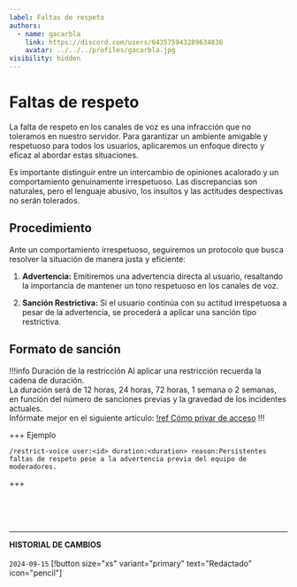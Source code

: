 ```yaml
---
label: Faltas de respeto
authors:
  - name: gacarbla
    link: https://discord.com/users/643575943289634836
    avatar: ../../../profiles/gacarbla.jpg
visibility: hidden
---
```


# Faltas de respeto
La falta de respeto en los canales de voz es una infracción que no toleramos en nuestro servidor. Para garantizar un ambiente amigable y respetuoso para todos los usuarios, aplicaremos un enfoque directo y eficaz al abordar estas situaciones.

Es importante distinguir entre un intercambio de opiniones acalorado y un comportamiento genuinamente irrespetuoso. Las discrepancias son naturales, pero el lenguaje abusivo, los insultos y las actitudes despectivas no serán tolerados.

## Procedimiento
Ante un comportamiento irrespetuoso, seguiremos un protocolo que busca resolver la situación de manera justa y eficiente:

1. **Advertencia:** Emitiremos una advertencia directa al usuario, resaltando la importancia de mantener un tono respetuoso en los canales de voz.

2. **Sanción Restrictiva:** Si el usuario continúa con su actitud irrespetuosa a pesar de la advertencia, se procederá a aplicar una sanción tipo restrictiva.

## Formato de sanción

!!!info Duración de la restricción
Al aplicar una restricción recuerda la cadena de duración.<br>
La duración será de 12 horas, 24 horas, 72 horas, 1 semana o 2 semanas, en función del número de sanciones previas y la gravedad de los incidentes actuales.<br>
Infórmate mejor en el siguiente artículo:
[!ref Cómo privar de acceso](./privar_de_acceso.md)
!!!

+++ Ejemplo
```
/restrict-voice user:<id> duration:<duration> reason:Persistentes faltas de respeto pese a la advertencia previa del equipo de moderadores.
```
+++

<br><br><br>
** **
**HISTORIAL DE CAMBIOS**<br><br> 
`2024-09-15` [!button size="xs" variant="primary" text="Redactado" icon="pencil"]
